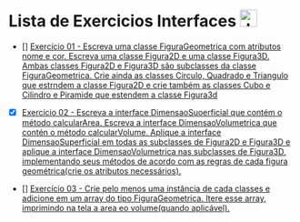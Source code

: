  # Lista de Exercicios Interfaces <img align="" alt="Java" height="30" width="" src="https://cdn.jsdelivr.net/gh/devicons/devicon/icons/java/java-original.svg"/>

- [] [Exercício 01 - Escreva uma classe FiguraGeometrica com atributos nome e cor. Escreva uma classe Figura2D e uma classe Figura3D. Ambas classes Figura2D e Figura3D são subclasses da classe FiguraGeometrica. Crie ainda as classes Circulo, Quadrado e Triangulo que estrndem a classe Figura2D e crie também as classes Cubo e Cilindro e Piramide que estendem a classe Figura3d]()
  
- [x] [Exercício 02 - Escreva a interface DimensaoSuoerficial que contém o método calcularArea. Escreva a interface DimensaoVolumetrica que contén o método calcularVolume. Aplique a interface DimensaoSuperficial em todas as subclasses de Figura2D e Figura3D e aplique a interface DimensaoVolumetrica nas subclasses de Figura3D, implementando seus métodos de acordo com as regras de cada figura geométrica(crie os atributos necessários). ]()
  
- [] [Exercício 03 - Crie pelo menos uma instância de cada classes e adicione em um array do tipo FiguraGeometrica. Itere esse array, imprimindo na tela a area eo volume(quando aplicável). ]()

